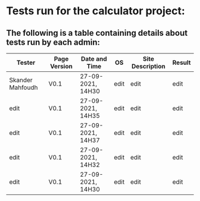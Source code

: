 # Tests run for the calculator project:
## The following is a table containing details about tests run by each admin:

| Tester           | Page Version  | Date and Time     |    OS  | Site Description  | Result       |
| -------------    | ------------- | -------------     | ------ | -------------     |------------- |
| Skander Mahfoudh | V0.1          | 27-09-2021, 14H30 | edit   | edit              | edit         | 
| edit             | V0.1          | 27-09-2021, 14H35 | edit   | edit              | edit         |
| edit             | V0.1          | 27-09-2021, 14H37 | edit   | edit              | edit         | 
| edit             | V0.1          | 27-09-2021, 14H32 | edit   | edit              | edit         | 
| edit             | V0.1          | 27-09-2021, 14H30 | edit   | edit              | edit         | 
